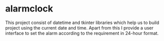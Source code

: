 # alarmclock
This project consist of datetime and tkinter libraries which help us to build project using the current date and time. Apart from this I provide a user interface to set the alarm according to the requirement in 24-hour format.
